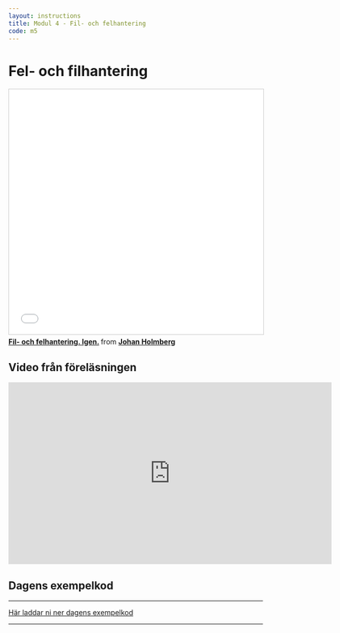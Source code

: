 ```yaml
---
layout: instructions
title: Modul 4 - Fil- och felhantering
code: m5
---
```


# Fel- och filhantering

<iframe src="//www.slideshare.net/slideshow/embed_code/key/LuOUfKBSKTXXmO" width="595" height="485" frameborder="0" marginwidth="0" marginheight="0" scrolling="no" style="border:1px solid #CCC; border-width:1px; margin-bottom:5px; max-width: 100%;" allowfullscreen> </iframe> <div style="margin-bottom:5px"> <strong> <a href="//www.slideshare.net/johanholmberg1/fil-och-felhantering-igen" title="Fil- och felhantering. Igen." target="_blank">Fil- och felhantering. Igen.</a> </strong> from <strong><a href="//www.slideshare.net/johanholmberg1" target="_blank">Johan Holmberg</a></strong> </div>

## Video från föreläsningen

<iframe width="640" height="360" src="https://www.youtube.com/embed/1QwLNGULg9M?rel=0" frameborder="0" allowfullscreen></iframe>

## Dagens exempelkod

***

[Här laddar ni ner dagens exempelkod](example.zip)

***
